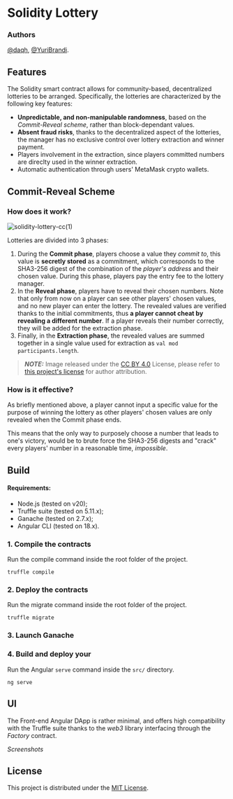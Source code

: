 # Solidity Lottery

### Authors
[@daqh](https://github.com/daqh), [@YuriBrandi](https://github.com/YuriBrandi).

## Features

The Solidity smart contract allows for community-based, decentralized lotteries to be arranged.
Specifically, the lotteries are characterized by the following key features:

- **Unpredictable, and non-manipulable randomness**, based on the *Commit-Reveal scheme*, rather than block-dependant values.
- **Absent fraud risks**, thanks to the decentralized aspect of the lotteries, the manager has no exclusive control over lottery extraction and winner payment.
- Players involvement in the extraction, since players committed numbers are direclty used in the winner extraction.
- Automatic authentication through users' MetaMask crypto wallets.

## Commit-Reveal Scheme

### How does it work?
![solidity-lottery-cc(1)](https://github.com/user-attachments/assets/48b751b0-7469-416a-9475-6f78b76b409a)


Lotteries are divided into 3 phases:

1. During the **Commit phase**, players choose a value they *commit to*, this value is **secretly stored** as a commitment, which corresponds to the SHA3-256 digest of the combination of the *player's address* and their chosen value. During this phase, players pay the entry fee to the lottery manager.
2. In the **Reveal phase**, players have to reveal their chosen numbers. Note that only from now on a player can see other players' chosen values, and no new player can enter the lottery. The revealed values are verified thanks to the initial commitments, thus **a player cannot cheat by revealing a different number**. If a player reveals their number correctly, they will be added for the extraction phase.
3. Finally, in the **Extraction phase**, the revealed values are summed together in a single value used for extraction as `val mod participants.length`.

> **_NOTE:_** Image released under the [CC BY 4.0](https://creativecommons.org/licenses/by/4.0/) License, please refer to [this project's license](LICENSE) for author attribution.

### How is it effective?

As briefly mentioned above, a player cannot input a specific value for the purpose of winning the lottery as other players' chosen values are only revealed when the Commit phase ends.

This means that the only way to purposely choose a number that leads to one's victory, would be to brute force the SHA3-256 digests and "crack" every players' number in a reasonable time, *impossible*.

## Build

#### Requirements: 
- Node.js (tested on v20);
- Truffle suite (tested on 5.11.x);
- Ganache (tested on 2.7.x);
- Angular CLI (tested on 18.x).

### 1. Compile the contracts

  Run the compile command inside the root folder of the project.
   
   ```
   truffle compile
   ```

### 2. Deploy the contracts

  Run the migrate command inside the root folder of the project.
   
   ```
   truffle migrate
   ```

### 3. Launch Ganache

### 4. Build and deploy your 

  Run the Angular `serve` command inside the `src/` directory.
   
   ```
   ng serve
   ```

## UI

The Front-end Angular DApp is rather minimal, and offers high compatibility with the Truffle suite thanks to the *web3* library interfacing through the *Factory* contract.

*Screenshots*

## License

This project is distributed under the [MIT License](LICENSE).
